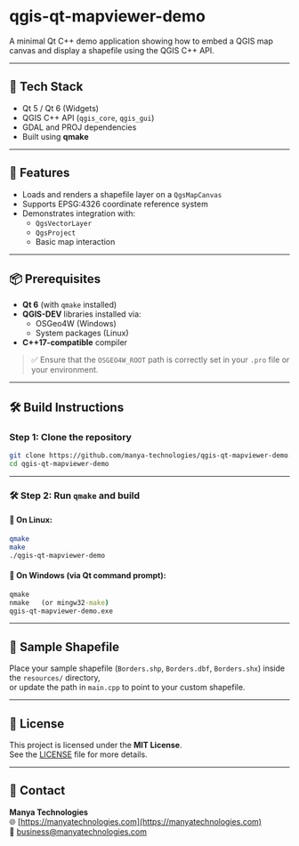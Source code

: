 # qgis-qt-mapviewer-demo

A minimal Qt C++ demo application showing how to embed a QGIS map canvas and display a shapefile using the QGIS C++ API.

---

## 🧰 Tech Stack

- Qt 5 / Qt 6 (Widgets)
- QGIS C++ API (`qgis_core`, `qgis_gui`)
- GDAL and PROJ dependencies
- Built using **qmake**

---

## 🚀 Features

- Loads and renders a shapefile layer on a `QgsMapCanvas`
- Supports EPSG:4326 coordinate reference system
- Demonstrates integration with:
  - `QgsVectorLayer`
  - `QgsProject`
  - Basic map interaction

---

## 📦 Prerequisites

- **Qt 6** (with `qmake` installed)
- **QGIS-DEV** libraries installed via:
  - OSGeo4W (Windows)
  - System packages (Linux)
- **C++17-compatible** compiler

> ✅ Ensure that the `OSGEO4W_ROOT` path is correctly set in your `.pro` file or your environment.

---

## 🛠️ Build Instructions

### **Step 1: Clone the repository**

```bash
git clone https://github.com/manya-technologies/qgis-qt-mapviewer-demo.git
cd qgis-qt-mapviewer-demo
```

---

### 🛠️ Step 2: Run `qmake` and build

#### 🔹 On Linux:

```bash
qmake
make
./qgis-qt-mapviewer-demo
```

#### 🔹 On Windows (via Qt command prompt):

```bat
qmake
nmake   (or mingw32-make)
qgis-qt-mapviewer-demo.exe
```

---

## 📂 Sample Shapefile

Place your sample shapefile (`Borders.shp`, `Borders.dbf`, `Borders.shx`) inside the `resources/` directory,  
or update the path in `main.cpp` to point to your custom shapefile.

---

## 🧾 License

This project is licensed under the **MIT License**.  
See the [LICENSE](LICENSE) file for more details.

---

## 💬 Contact

**Manya Technologies**  
🌐 [https://manyatechnologies.com](https://manyatechnologies.com)  
📧 business@manyatechnologies.com

